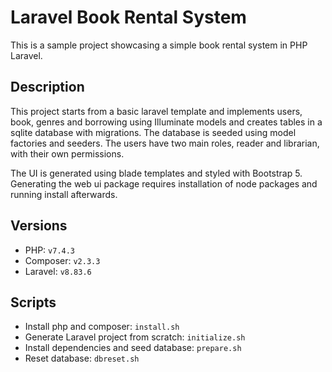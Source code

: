 # Laravel Book Rental System

This is a sample project showcasing a simple book rental system in PHP Laravel.

## Description

This project starts from a basic laravel template and implements users, book, genres and borrowing using Illuminate models and creates tables in a sqlite database with migrations. The database is seeded using model factories and seeders. The users have two main roles, reader and librarian, with their own permissions.

The UI is generated using blade templates and styled with Bootstrap 5. Generating the web ui package requires installation of node packages and running install afterwards.

## Versions

- PHP: `v7.4.3`
- Composer: `v2.3.3`
- Laravel: `v8.83.6`

## Scripts

- Install php and composer: `install.sh`
- Generate Laravel project from scratch: `initialize.sh`
- Install dependencies and seed database: `prepare.sh`
- Reset database: `dbreset.sh`
